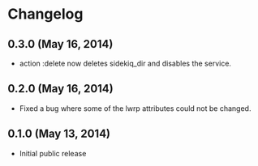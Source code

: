 # Changelog

## 0.3.0 (May 16, 2014)

* action :delete now deletes sidekiq_dir and disables the service.

## 0.2.0 (May 16, 2014)

* Fixed a bug where some of the lwrp attributes could not be changed.

## 0.1.0 (May 13, 2014)

* Initial public release
